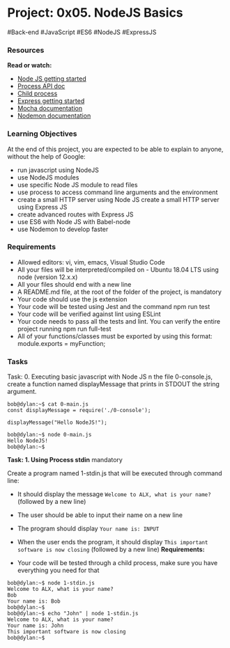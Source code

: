 # Project: 0x05. NodeJS Basics
#Back-end #JavaScript #ES6 #NodeJS #ExpressJS

### Resources
**Read or watch:**

- [Node JS getting started]("https://intranet.alxswe.com/rltoken/hROgW3QO9jqFnFP-Nzwh8A")
- [Process API doc]("https://intranet.alxswe.com/rltoken/Wt69QV2xygB4GEqob26AjQ")
- [Child process]("https://intranet.alxswe.com/rltoken/IS4y9rRCblX71W_oeXpymw")
- [Express getting started]("https://intranet.alxswe.com/rltoken/XsfrhG9NRLuuaTpVZlZv_g")
- [Mocha documentation]("https://intranet.alxswe.com/rltoken/EBGDj1FwLrK_y4kgxp8hfg")
- [Nodemon documentation]("https://intranet.alxswe.com/rltoken/vnDSbLsicMDdxcf5YUSXIg")

### Learning Objectives
At the end of this project, you are expected to be able to explain to anyone, without the help of Google:

- run javascript using NodeJS
- use NodeJS modules
- use specific Node JS module to read files
- use process to access command line arguments and the environment
- create a small HTTP server using Node JS
create a small HTTP server using Express JS
- create advanced routes with Express JS
- use ES6 with Node JS with Babel-node
- use Nodemon to develop faster

### Requirements
- Allowed editors: vi, vim, emacs, Visual Studio Code
- All your files will be interpreted/compiled on - Ubuntu 18.04 LTS using node (version 12.x.x)
- All your files should end with a new line
- A README.md file, at the root of the folder of the project, is mandatory
- Your code should use the js extension
- Your code will be tested using Jest and the command npm run test
- Your code will be verified against lint using ESLint
- Your code needs to pass all the tests and lint. You can verify the entire project running npm run full-test
- All of your functions/classes must be exported by using this format: module.exports = myFunction;


### Tasks

Task: 0. Executing basic javascript with Node JS
n the file 0-console.js, create a function named displayMessage that prints in STDOUT the string argument.

```
bob@dylan:~$ cat 0-main.js
const displayMessage = require('./0-console');

displayMessage("Hello NodeJS!");

bob@dylan:~$ node 0-main.js
Hello NodeJS!
bob@dylan:~$
```

**Task: 1. Using Process stdin**
mandatory

Create a program named 1-stdin.js that will be executed through command line:

- It should display the message `Welcome to ALX, what is your name?` (followed by a new line)
- The user should be able to input their name on a new line
- The program should display `Your name is: INPUT`
- When the user ends the program, it should display `This important software is now closing` (followed by a new line)
**Requirements:**

- Your code will be tested through a child process, make sure you have everything you need for that

```
bob@dylan:~$ node 1-stdin.js 
Welcome to ALX, what is your name?
Bob
Your name is: Bob
bob@dylan:~$ 
bob@dylan:~$ echo "John" | node 1-stdin.js 
Welcome to ALX, what is your name?
Your name is: John
This important software is now closing
bob@dylan:~$ 
```